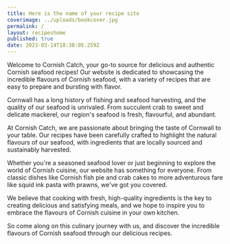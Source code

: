 ```yaml
---
title: Here is the name of your recipe site
coverimage: ../uploads/bookcover.jpg
permalink: /
layout: recipeshome
published: true
date: 2023-03-14T18:38:05.259Z
---
```

Welcome to Cornish Catch, your go-to source for delicious and authentic Cornish seafood recipes! Our website is dedicated to showcasing the incredible flavours of Cornish seafood, with a variety of recipes that are easy to prepare and bursting with flavor.

Cornwall has a long history of fishing and seafood harvesting, and the quality of our seafood is unrivaled. From succulent crab to sweet and delicate mackerel, our region's seafood is fresh, flavourful, and abundant.

At Cornish Catch, we are passionate about bringing the taste of Cornwall to your table. Our recipes have been carefully crafted to highlight the natural flavours of our seafood, with ingredients that are locally sourced and sustainably harvested.

Whether you're a seasoned seafood lover or just beginning to explore the world of Cornish cuisine, our website has something for everyone. From classic dishes like Cornish fish pie and crab cakes to more adventurous fare like squid ink pasta with prawns, we've got you covered.

We believe that cooking with fresh, high-quality ingredients is the key to creating delicious and satisfying meals, and we hope to inspire you to embrace the flavours of Cornish cuisine in your own kitchen.

So come along on this culinary journey with us, and discover the incredible flavours of Cornish seafood through our delicious recipes.